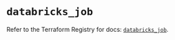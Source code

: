 # `databricks_job`

Refer to the Terraform Registry for docs: [`databricks_job`](https://registry.terraform.io/providers/databricks/databricks/1.36.3/docs/resources/job).
